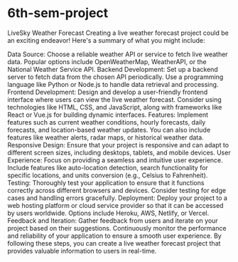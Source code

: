 # 6th-sem-project
LiveSky Weather Forecast
Creating a live weather forecast project could be an exciting endeavor! Here's a summary of what you might include:

Data Source: Choose a reliable weather API or service to fetch live weather data. Popular options include OpenWeatherMap, WeatherAPI, or the National Weather Service API.
Backend Development: Set up a backend server to fetch data from the chosen API periodically. Use a programming language like Python or Node.js to handle data retrieval and processing.
Frontend Development: Design and develop a user-friendly frontend interface where users can view the live weather forecast. Consider using technologies like HTML, CSS, and JavaScript, along with frameworks like React or Vue.js for building dynamic interfaces.
Features: Implement features such as current weather conditions, hourly forecasts, daily forecasts, and location-based weather updates. You can also include features like weather alerts, radar maps, or historical weather data.
Responsive Design: Ensure that your project is responsive and can adapt to different screen sizes, including desktops, tablets, and mobile devices.
User Experience: Focus on providing a seamless and intuitive user experience. Include features like auto-location detection, search functionality for specific locations, and units conversion (e.g., Celsius to Fahrenheit).
Testing: Thoroughly test your application to ensure that it functions correctly across different browsers and devices. Consider testing for edge cases and handling errors gracefully.
Deployment: Deploy your project to a web hosting platform or cloud service provider so that it can be accessed by users worldwide. Options include Heroku, AWS, Netlify, or Vercel.
Feedback and Iteration: Gather feedback from users and iterate on your project based on their suggestions. Continuously monitor the performance and reliability of your application to ensure a smooth user experience.
By following these steps, you can create a live weather forecast project that provides valuable information to users in real-time.





